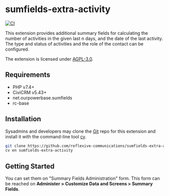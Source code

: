 # sumfields-extra-activity

[![CI](https://github.com/reflexive-communications/sumfields-extra-activity/actions/workflows/main.yml/badge.svg)](https://github.com/reflexive-communications/sumfields-extra-activity/actions/workflows/main.yml)

This extension provides additional summary fields for calculating the number of activities in the given last n days, and the date of the last activity.
The type and status of activities and the role of the contact can be configured.

The extension is licensed under [AGPL-3.0](LICENSE.txt).

## Requirements

-   PHP v7.4+
-   CiviCRM v5.43+
-   net.ourpowerbase.sumfields
-   rc-base

## Installation

Sysadmins and developers may clone the [Git](https://en.wikipedia.org/wiki/Git) repo for this extension and install it with the command-line tool [cv](https://github.com/civicrm/cv).

```bash
git clone https://github.com/reflexive-communications/sumfields-extra-activity.git
cv en sumfields-extra-activity
```

## Getting Started

You can set them on "Summary Fields Administration" form.
This form can be reached on **Administer > Customize Data and Screens > Summary Fields**.
